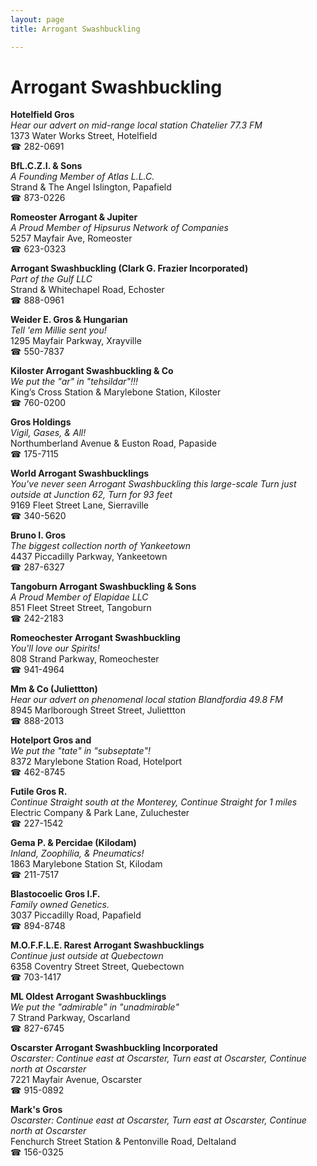 ```yaml
---
layout: page 
title: Arrogant Swashbuckling

---
```



# Arrogant Swashbuckling


 **Hotelfield Gros**  
_Hear our advert on mid-range local station Chatelier 77.3 FM_  
1373 Water Works Street, Hotelfield  
☎ 282-0691

**BfL.C.Z.I. & Sons**  
_A Founding Member of Atlas L.L.C._  
Strand & The Angel Islington, Papafield  
☎ 873-0226

**Romeoster Arrogant & Jupiter**  
_A Proud Member of Hipsurus Network of Companies_  
5257 Mayfair Ave, Romeoster  
☎ 623-0323

**Arrogant Swashbuckling (Clark G. Frazier Incorporated)**  
_Part of the Gulf LLC_  
Strand & Whitechapel Road, Echoster  
☎ 888-0961

**Weider E. Gros & Hungarian**  
_Tell 'em Millie sent you!_  
1295 Mayfair Parkway, Xrayville  
☎ 550-7837

**Kiloster Arrogant Swashbuckling & Co**  
_We put the "ar" in "tehsildar"!!!_  
King’s Cross Station & Marylebone Station, Kiloster  
☎ 760-0200

**Gros Holdings**  
_Vigil, Gases, & All!_  
Northumberland Avenue & Euston Road, Papaside  
☎ 175-7115

**World Arrogant Swashbucklings**  
_You've never seen Arrogant Swashbuckling this large-scale 
Turn just outside at Junction 62, Turn for 93 feet_  
9169 Fleet Street Lane, Sierraville  
☎ 340-5620

**Bruno I. Gros**  
_The biggest collection north of Yankeetown_  
4437 Piccadilly Parkway, Yankeetown  
☎ 287-6327

**Tangoburn Arrogant Swashbuckling & Sons**  
_A Proud Member of Elapidae LLC_  
851 Fleet Street Street, Tangoburn  
☎ 242-2183

**Romeochester Arrogant Swashbuckling**  
_You'll love our Spirits!_  
808 Strand Parkway, Romeochester  
☎ 941-4964

**Mm & Co (Juliettton)**  
_Hear our advert on phenomenal local station Blandfordia 49.8 FM_  
8945 Marlborough Street Street, Juliettton  
☎ 888-2013

**Hotelport Gros and**  
_We put the "tate" in "subseptate"!_  
8372 Marylebone Station Road, Hotelport  
☎ 462-8745

**Futile Gros R.**  
_Continue Straight south at the Monterey, Continue Straight for 1 miles_  
Electric Company & Park Lane, Zuluchester  
☎ 227-1542

**Gema P. & Percidae (Kilodam)**  
_Inland, Zoophilia, & Pneumatics!_  
1863 Marylebone Station St, Kilodam  
☎ 211-7517

**Blastocoelic Gros I.F.**  
_Family owned Genetics._  
3037 Piccadilly Road, Papafield  
☎ 894-8748

**M.O.F.F.L.E. Rarest Arrogant Swashbucklings**  
_Continue just outside at Quebectown_  
6358 Coventry Street Street, Quebectown  
☎ 703-1417

**ML Oldest Arrogant Swashbucklings**  
_We put the "admirable" in "unadmirable"_  
7 Strand Parkway, Oscarland  
☎ 827-6745

**Oscarster Arrogant Swashbuckling Incorporated**  
_Oscarster: Continue east at Oscarster, Turn east at Oscarster, Continue north at Oscarster_  
7221 Mayfair Avenue, Oscarster  
☎ 915-0892

**Mark's Gros**  
_Oscarster: Continue east at Oscarster, Turn east at Oscarster, Continue north at Oscarster_  
Fenchurch Street Station & Pentonville Road, Deltaland  
☎ 156-0325

